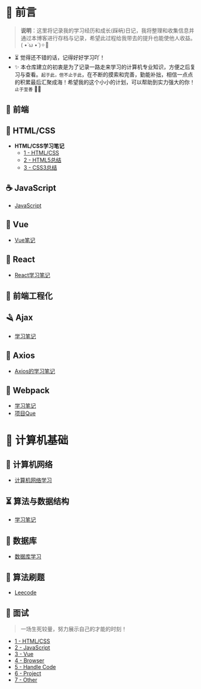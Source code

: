 # 🎨 前言

>
> <b>说明</b>：这里将记录我的学习经历和成长(~~踩坑~~)日记，我将整理和收集信息并通过本博客进行存档与记录，希望此过程给我带去的提升也能使他人收益。( •̀ ω •́ )✧🔑

* ⏳  觉得还不错的话，记得好好学习吖！
* ✨ 本仓库建立的初衷是为了记录一路走来学习的计算机专业知识，方便之后复习与查看。`起于此，但不止于此`，在不断的摸索和完善，勤能补拙，相信一点点的积累最后汇聚成海！希望我的这个小小的计划，可以帮助到实力强大的你！`止于至善`  🧡🧡

## 🍵 前端

## 📌 HTML/CSS

* **HTML/CSS学习笔记**
  * [1 - HTML/CSS](HTML/)
  * [2 - HTML5总结](HTML/)
  * [3 - CSS3总结](HTML/Css3.md)

## ☕️ JavaScript

* [JavaScript](JavaScript/)

## 🐍 Vue

* [Vue笔记](Vue/)

## 🥭 React

* [React学习笔记](React/React%E5%AD%A6%E4%B9%A0%E7%AC%94%E8%AE%B0.md)

## 🧩 前端工程化

## 🪒 Ajax

* [学习笔记](Ajax/Ajax%E5%AD%A6%E4%B9%A0%E7%AC%94%E8%AE%B0.md)

## 🐌 Axios

* [Axios的学习笔记](Axios/Axios%E5%AD%A6%E4%B9%A0%E7%AC%94%E8%AE%B0.md)

## 🍵 Webpack

* [学习笔记](Webpack/Webpack%E5%9F%BA%E7%A1%80%E5%AD%A6%E4%B9%A0.md)
* [项目Que](Webpack/Webpack%E9%A1%B9%E7%9B%AEissue.md)

# 🚀 计算机基础

## 🥑 计算机网络

* [计算机网络学习](Computer/计算机网络/%E8%AE%A1%E7%BD%91%E7%9F%A5%E8%AF%86%E7%82%B9.md)

## ⏳ 算法与数据结构

* [学习笔记](Computer/数据结构与算法/%E6%95%B0%E6%8D%AE%E7%BB%93%E6%9E%84%E4%B8%8E%E7%AE%97%E6%B3%95%E5%AD%A6%E4%B9%A0.md)

## 📜 数据库

* [数据库学习](Computer/数据库/%E6%95%B0%E6%8D%AE%E5%BA%93%E5%AD%A6%E4%B9%A0.md)

## 🐋 算法刷题

* [Leecode](Leecode/leecode%E5%88%B7%E9%A2%98.md)

## 📝 面试
>
> 一场生死较量，努力展示自己的才能的时刻！

* [1 - HTML/CSS](HTML/Html5%E5%AD%A6%E4%B9%A0.md)
* [2 - JavaScript](JavaScript/JavaScript%E6%9F%A5%E6%BC%8F%E8%A1%A5%E7%BC%BA.md)
* [3 - Vue](Vue/Vue%E6%9F%A5%E6%BC%8F%E8%A1%A5%E7%BC%BA.md)
* [4 - Browser](Work/Browser/%E6%B5%8F%E8%A7%88%E5%99%A8.md)
* [5 - Handle Code](Work/HandleCode/%E6%89%8B%E5%86%99%E4%BB%A3%E7%A0%81.md)
* [6 - Project](Work/Project/%E9%A1%B9%E7%9B%AE.md)
* [7 - Other](OtherR/)
